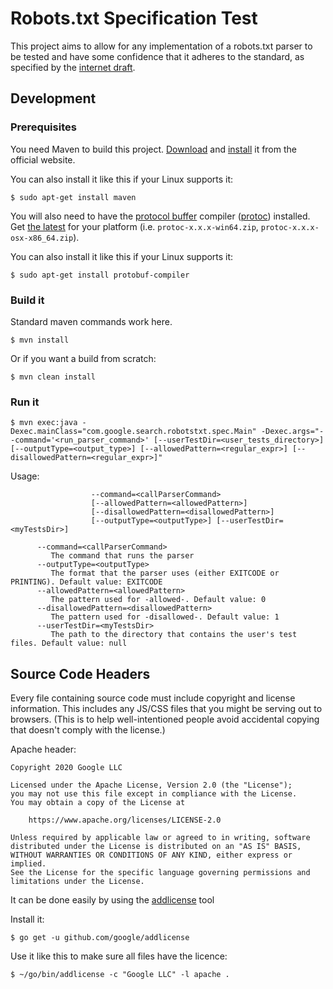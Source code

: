 # Robots.txt Specification Test

This project aims to allow for any implementation of a robots.txt parser to be
tested and have some confidence that it adheres to the standard, as specified by
the [internet draft](https://tools.ietf.org/html/draft-koster-rep).

## Development

### Prerequisites

You need Maven to build this project.
[Download](https://maven.apache.org/download.html) and
[install](https://maven.apache.org/install.html) it from the official website.

You can also install it like this if your Linux supports it:

```
$ sudo apt-get install maven
```

You will also need to have the
[protocol buffer](https://developers.google.com/protocol-buffers/) compiler
([protoc](https://github.com/protocolbuffers/protobuf)) installed.
Get [the latest](https://github.com/protocolbuffers/protobuf/releases/latest)
for your platform (i.e. `protoc-x.x.x-win64.zip`, `protoc-x.x.x-osx-x86_64.zip`).

You can also install it like this if your Linux supports it:

```
$ sudo apt-get install protobuf-compiler
```

### Build it

Standard maven commands work here.

```
$ mvn install
```

Or if you want a build from scratch:

```
$ mvn clean install
```

### Run it

```
$ mvn exec:java -Dexec.mainClass="com.google.search.robotstxt.spec.Main" -Dexec.args="--command='<run_parser_command>' [--userTestDir=<user_tests_directory>] [--outputType=<output_type>] [--allowedPattern=<regular_expr>] [--disallowedPattern=<regular_expr>]"
```
Usage: 
```
                  --command=<callParserCommand>
                  [--allowedPattern=<allowedPattern>]
                  [--disallowedPattern=<disallowedPattern>]
                  [--outputType=<outputType>] [--userTestDir=<myTestsDir>]
      
      --command=<callParserCommand>
         The command that runs the parser
      --outputType=<outputType>
         The format that the parser uses (either EXITCODE or PRINTING). Default value: EXITCODE
      --allowedPattern=<allowedPattern>
         The pattern used for -allowed-. Default value: 0
      --disallowedPattern=<disallowedPattern>
         The pattern used for -disallowed-. Default value: 1
      --userTestDir=<myTestsDir>
         The path to the directory that contains the user's test files. Default value: null
```


## Source Code Headers

Every file containing source code must include copyright and license
information. This includes any JS/CSS files that you might be serving out to
browsers. (This is to help well-intentioned people avoid accidental copying that
doesn't comply with the license.)

Apache header:

    Copyright 2020 Google LLC

    Licensed under the Apache License, Version 2.0 (the "License");
    you may not use this file except in compliance with the License.
    You may obtain a copy of the License at

        https://www.apache.org/licenses/LICENSE-2.0

    Unless required by applicable law or agreed to in writing, software
    distributed under the License is distributed on an "AS IS" BASIS,
    WITHOUT WARRANTIES OR CONDITIONS OF ANY KIND, either express or implied.
    See the License for the specific language governing permissions and
    limitations under the License.

It can be done easily by using the
[addlicense](https://github.com/google/addlicense) tool

Install it:

```
$ go get -u github.com/google/addlicense
```

Use it like this to make sure all files have the licence:

```
$ ~/go/bin/addlicense -c "Google LLC" -l apache .
```

